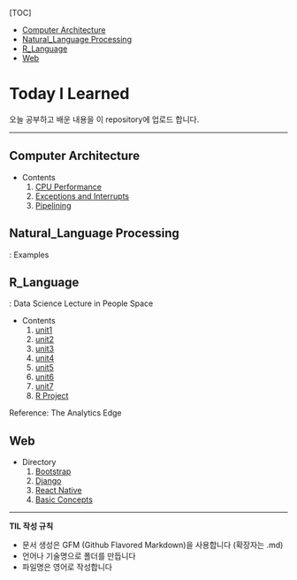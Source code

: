 [TOC]
- [Computer Architecture](<https://github.com/genie97/TIL/blob/master/README.md#computer-architecture>)
- [Natural_Language Processing](https://github.com/genie97/TIL/blob/master/README.md#natural_language-processing)
- [R_Language](https://github.com/genie97/TIL/blob/master/README.md#r_language)
- [Web](https://github.com/genie97/TIL/blob/master/README.md#web)



# Today I Learned

오늘 공부하고 배운 내용을 이 repository에 업로드 합니다.

------

## Computer Architecture

- Contents
  1. [CPU Performance](https://github.com/genie97/TIL/blob/master/Computer%20Architecture_lecture/CPU%20Performance.md)
  2. [Exceptions and Interrupts](https://github.com/genie97/TIL/blob/master/Computer%20Architecture_lecture/Exceptions%20and%20Interrupts.md)
  3. [Pipelining](https://github.com/genie97/TIL/blob/master/Computer%20Architecture_lecture/Pipelining.md)

## Natural_Language Processing

: Examples

## R_Language

: Data Science Lecture in People Space

- Contents
  1. [unit1](https://github.com/genie97/TIL/blob/master/R_Language/unit1.md)
  2. [unit2](https://github.com/genie97/TIL/blob/master/R_Language/unit2.md)
  3. [unit3](https://github.com/genie97/TIL/blob/master/R_Language/unit3.md)
  4. [unit4](https://github.com/genie97/TIL/blob/master/R_Language/unit4.md)
  5. [unit5](https://github.com/genie97/TIL/blob/master/R_Language/unit5.md)
  6. [unit6](https://github.com/genie97/TIL/blob/master/R_Language/unit6.md)
  7. [unit7](https://github.com/genie97/TIL/blob/master/R_Language/unit7.md)
  8. [R Project](https://github.com/genie97/TIL/blob/master/R_Language/R%20Project.md)



Reference: The Analytics Edge

## Web

- Directory
  1. [Bootstrap](<https://github.com/genie97/TIL/tree/master/Web/Bootstrap>)
  2. [Django](https://github.com/genie97/TIL/tree/master/Web/Django)
  3. [React Native](<https://github.com/genie97/TIL/tree/master/Web/React%20Native>)
  4. [Basic Concepts](https://github.com/genie97/TIL/tree/master/Web/%EA%B8%B0%EB%B3%B8%EC%A0%81%EC%9D%B8%20%EC%9B%B9%20%EA%B0%9C%EB%85%90)

------

**TIL 작성 규칙**

- 문서 생성은 GFM (Github Flavored Markdown)을 사용합니다 (확장자는 .md)
- 언어나 기술명으로 폴더를 만듭니다 
- 파일명은 영어로 작성합니다
